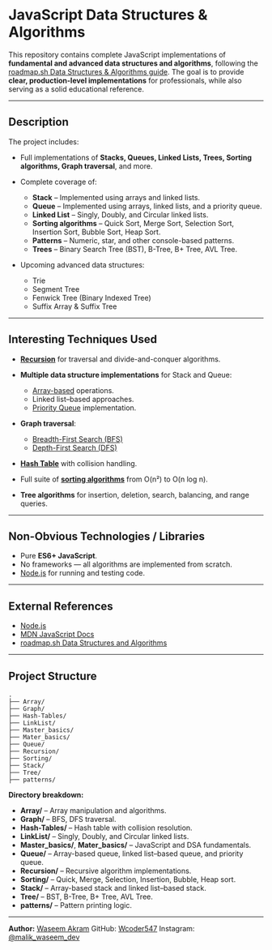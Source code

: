 # JavaScript Data Structures & Algorithms

This repository contains complete JavaScript implementations of **fundamental and advanced data structures and algorithms**, following the [roadmap.sh Data Structures & Algorithms guide](https://roadmap.sh/datastructures-and-algorithms).
The goal is to provide **clear, production-level implementations** for professionals, while also serving as a solid educational reference.

---

## Description

The project includes:

* Full implementations of **Stacks, Queues, Linked Lists, Trees, Sorting algorithms, Graph traversal**, and more.
* Complete coverage of:

  * **Stack** – Implemented using arrays and linked lists.
  * **Queue** – Implemented using arrays, linked lists, and a priority queue.
  * **Linked List** – Singly, Doubly, and Circular linked lists.
  * **Sorting algorithms** – Quick Sort, Merge Sort, Selection Sort, Insertion Sort, Bubble Sort, Heap Sort.
  * **Patterns** – Numeric, star, and other console-based patterns.
  * **Trees** – Binary Search Tree (BST), B-Tree, B+ Tree, AVL Tree.
* Upcoming advanced data structures:

  * Trie
  * Segment Tree
  * Fenwick Tree (Binary Indexed Tree)
  * Suffix Array & Suffix Tree

---

## Interesting Techniques Used

* [**Recursion**](https://developer.mozilla.org/en-US/docs/Glossary/Recursion) for traversal and divide-and-conquer algorithms.
* **Multiple data structure implementations** for Stack and Queue:

  * [Array-based](https://developer.mozilla.org/en-US/docs/Web/JavaScript/Reference/Global_Objects/Array) operations.
  * Linked list–based approaches.
  * [Priority Queue](https://en.wikipedia.org/wiki/Priority_queue) implementation.
* **Graph traversal**:

  * [Breadth-First Search (BFS)](https://en.wikipedia.org/wiki/Breadth-first_search)
  * [Depth-First Search (DFS)](https://en.wikipedia.org/wiki/Depth-first_search)
* [**Hash Table**](https://developer.mozilla.org/en-US/docs/Web/JavaScript/Reference/Global_Objects/Object) with collision handling.
* Full suite of [**sorting algorithms**](https://developer.mozilla.org/en-US/docs/Web/JavaScript/Reference/Global_Objects/Array/sort) from O(n²) to O(n log n).
* **Tree algorithms** for insertion, deletion, search, balancing, and range queries.

---

## Non-Obvious Technologies / Libraries

* Pure **ES6+ JavaScript**.
* No frameworks — all algorithms are implemented from scratch.
* [Node.js](https://nodejs.org/) for running and testing code.

---

## External References

* [Node.js](https://nodejs.org/)
* [MDN JavaScript Docs](https://developer.mozilla.org/en-US/docs/Web/JavaScript)
* [roadmap.sh Data Structures and Algorithms](https://roadmap.sh/datastructures-and-algorithms)

---

## Project Structure

```plaintext
.
├── Array/
├── Graph/
├── Hash-Tables/
├── LinkList/
├── Master_basics/
├── Mater_basics/
├── Queue/
├── Recursion/
├── Sorting/
├── Stack/
├── Tree/
├── patterns/
```

**Directory breakdown:**

* **Array/** – Array manipulation and algorithms.
* **Graph/** – BFS, DFS traversal.
* **Hash-Tables/** – Hash table with collision resolution.
* **LinkList/** – Singly, Doubly, and Circular linked lists.
* **Master\_basics/**, **Mater\_basics/** – JavaScript and DSA fundamentals.
* **Queue/** – Array-based queue, linked list–based queue, and priority queue.
* **Recursion/** – Recursive algorithm implementations.
* **Sorting/** – Quick, Merge, Selection, Insertion, Bubble, Heap sort.
* **Stack/** – Array-based stack and linked list–based stack.
* **Tree/** – BST, B-Tree, B+ Tree, AVL Tree.
* **patterns/** – Pattern printing logic.

---

**Author:** [Waseem Akram](https://www.linkedin.com/in/wasim-akram-dev/)
GitHub: [Wcoder547](https://github.com/Wcoder547/)
Instagram: [@malik\_waseem\_dev](https://www.instagram.com/malik_waseem_dev/)

